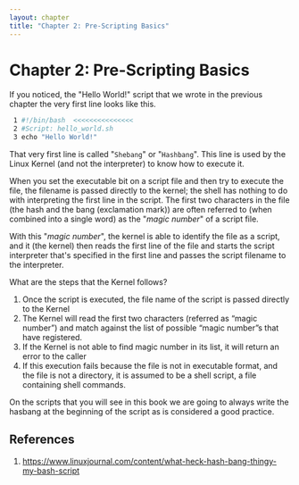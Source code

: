 ```yaml
---
layout: chapter
title: "Chapter 2: Pre-Scripting Basics"
---
```

# Chapter 2: Pre-Scripting Basics

If you noticed, the "Hello World!" script that we wrote in the previous chapter the very first line looks like this.

```bash
 1 #!/bin/bash  <<<<<<<<<<<<<<<
 2 #Script: hello_world.sh
 3 echo "Hello World!"
```

That very first line is called "`Shebang`" or "`Hashbang`". This line is used by the Linux Kernel (and not the interpreter) to know how to execute it.

When you set the executable bit on a script file and then try to execute the file, the filename is passed directly to the kernel; the shell has nothing to do with interpreting the first line in the script. The first two characters in the file (the hash and the bang (exclamation mark)) are often referred to (when combined into a single word) as the "*magic number*" of a script file. 

With this "*magic number*", the kernel is able to identify the file as a script, and it (the kernel) then reads the first line of the file and starts the script interpreter that's specified in the first line and passes the script filename to the interpreter.

What are the steps that the Kernel follows?
1. Once the script is executed, the file name of the script is passed directly to the Kernel
2. The Kernel will read the first two characters (referred as “magic number”) and match against the list of possible “magic number”s that have registered. 
3. If the Kernel is not able to find magic number in its list, it will return an error to the caller
4. If this execution fails because the file is not in executable format, and the file is not a directory, it is assumed to be a shell script, a file containing shell commands.

On the scripts that you will see in this book we are going to always write the hasbang at the beginning of the script as is considered a good practice.

## References
1. <https://www.linuxjournal.com/content/what-heck-hash-bang-thingy-my-bash-script>

